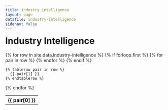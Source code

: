 ```yaml
---
title: industry intelligence
layout: page
datafile: industry-intelligence
sidenav: false
---
```


<h1 style="margin-top:7px;">Industry Intelligence</h1>
<div class="usa-table-container--scrollable">
<table class="usa-table">
  {% for row in site.data.industry-intelligence %}
    {% if forloop.first %}
    <tr>
      {% for pair in row %}
        <th class="row-color">{{ pair[0] }}</th>
      {% endfor %}
    </tr>
    {% endif %}

    {% tablerow pair in row %}
      {{ pair[1] }}
    {% endtablerow %}
  {% endfor %}
</table>
</div>
<!--
<section class="grid-container clearfix padding-left-0 padding-right-1">
<h1 style="margin-top:7px;">Industry Intelligence</h1>
    <div class="grid-row">
        <p style="font-size:2rem;font-weight:bold;">Coming Soon!</p>
    </div>
</section>-->